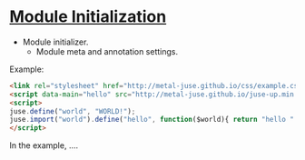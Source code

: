 # [Module Initialization](..)

* Module initializer.
    * Module meta and annotation settings.

Example:

```html
<link rel="stylesheet" href="http://metal-juse.github.io/css/example.css"/>
<script data-main="hello" src="http://metal-juse.github.io/juse-up.min.js"></script>
<script>
juse.define("world", "WORLD!");
juse.import("world").define("hello", function($world){ return "hello " + $world; });
</script>
```

In the example, ....

<section>
<link rel="stylesheet" href="http://metal-juse.github.io/css/example.css"/>
<script data-main="hello" src="http://metal-juse.github.io/juse-up.min.js"></script>
<script>
juse.define("world", "WORLD!");
juse.import("world").define("hello", function($world){ return "hello " + $world; });
</script>
</section>
